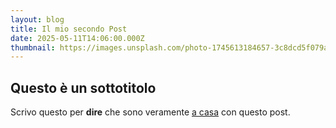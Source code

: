 ```yaml
---
layout: blog
title: Il mio secondo Post
date: 2025-05-11T14:06:00.000Z
thumbnail: https://images.unsplash.com/photo-1745613184657-3c8dcd5f079a?w=500&auto=format&fit=crop&q=60&ixlib=rb-4.1.0&ixid=M3wxMjA3fDB8MHxmZWF0dXJlZC1waG90b3MtZmVlZHw0fHx8ZW58MHx8fHx8
---
```


## Questo è un sottotitolo

Scrivo questo per **dire** che sono veramente [a casa](/) con questo post.
